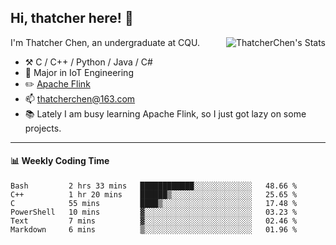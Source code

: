 ## Hi, thatcher here! :wave:

<img align="right" src="https://github-readme-stats.vercel.app/api?username=thatcherchen&title_color=333&text_color=777" alt="ThatcherChen's Stats" >

I'm Thatcher Chen, an undergraduate at CQU.

- :hammer_and_pick:  C / C++ / Python / Java / C# 
- :seedling:  Major in IoT Engineering
- :pencil2: [Apache Flink](https://github.com/apache/flink)
- :mailbox: thatcherchen@163.com
- :books: Lately I am busy learning Apache Flink, so I just got lazy on some projects.

---

#### :bar_chart: Weekly Coding Time

<!--START_SECTION:waka-->

```text
Bash         2 hrs 33 mins   ████████████░░░░░░░░░░░░░   48.66 %
C++          1 hr 20 mins    ██████▒░░░░░░░░░░░░░░░░░░   25.65 %
C            55 mins         ████▒░░░░░░░░░░░░░░░░░░░░   17.48 %
PowerShell   10 mins         ▓░░░░░░░░░░░░░░░░░░░░░░░░   03.23 %
Text         7 mins          ▓░░░░░░░░░░░░░░░░░░░░░░░░   02.46 %
Markdown     6 mins          ▒░░░░░░░░░░░░░░░░░░░░░░░░   01.96 %
```

<!--END_SECTION:waka-->
